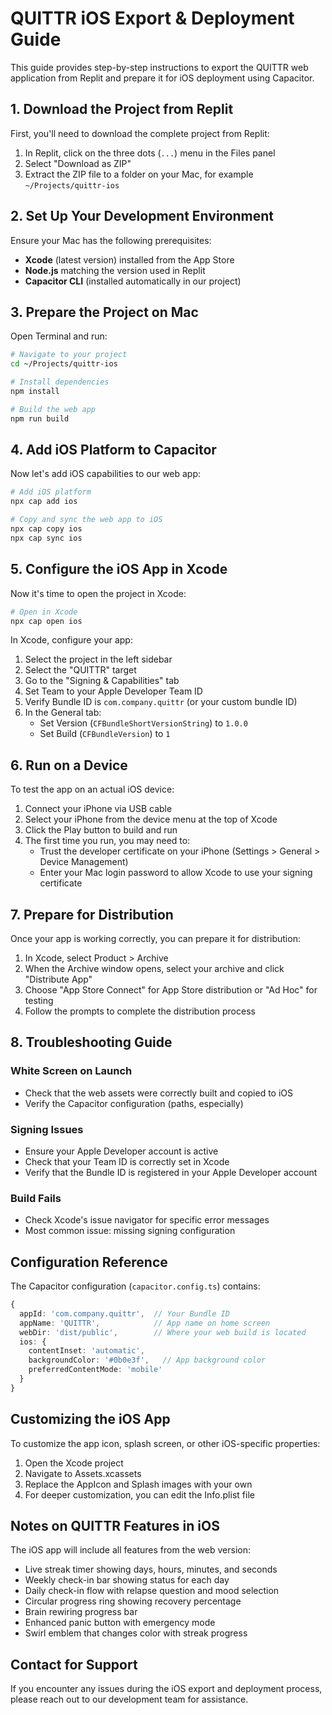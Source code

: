 # QUITTR iOS Export & Deployment Guide

This guide provides step-by-step instructions to export the QUITTR web application from Replit and prepare it for iOS deployment using Capacitor.

## 1. Download the Project from Replit

First, you'll need to download the complete project from Replit:

1. In Replit, click on the three dots (`...`) menu in the Files panel
2. Select "Download as ZIP"
3. Extract the ZIP file to a folder on your Mac, for example `~/Projects/quittr-ios`

## 2. Set Up Your Development Environment

Ensure your Mac has the following prerequisites:

- **Xcode** (latest version) installed from the App Store
- **Node.js** matching the version used in Replit
- **Capacitor CLI** (installed automatically in our project)

## 3. Prepare the Project on Mac

Open Terminal and run:

```bash
# Navigate to your project
cd ~/Projects/quittr-ios

# Install dependencies
npm install

# Build the web app
npm run build
```

## 4. Add iOS Platform to Capacitor

Now let's add iOS capabilities to our web app:

```bash
# Add iOS platform
npx cap add ios

# Copy and sync the web app to iOS
npx cap copy ios
npx cap sync ios
```

## 5. Configure the iOS App in Xcode

Now it's time to open the project in Xcode:

```bash
# Open in Xcode
npx cap open ios
```

In Xcode, configure your app:

1. Select the project in the left sidebar
2. Select the "QUITTR" target
3. Go to the "Signing & Capabilities" tab
4. Set Team to your Apple Developer Team ID
5. Verify Bundle ID is `com.company.quittr` (or your custom bundle ID)
6. In the General tab:
   - Set Version (`CFBundleShortVersionString`) to `1.0.0`
   - Set Build (`CFBundleVersion`) to `1`

## 6. Run on a Device

To test the app on an actual iOS device:

1. Connect your iPhone via USB cable
2. Select your iPhone from the device menu at the top of Xcode
3. Click the Play button to build and run
4. The first time you run, you may need to:
   - Trust the developer certificate on your iPhone (Settings > General > Device Management)
   - Enter your Mac login password to allow Xcode to use your signing certificate

## 7. Prepare for Distribution

Once your app is working correctly, you can prepare it for distribution:

1. In Xcode, select Product > Archive
2. When the Archive window opens, select your archive and click "Distribute App"
3. Choose "App Store Connect" for App Store distribution or "Ad Hoc" for testing
4. Follow the prompts to complete the distribution process

## 8. Troubleshooting Guide

### White Screen on Launch
- Check that the web assets were correctly built and copied to iOS
- Verify the Capacitor configuration (paths, especially)

### Signing Issues
- Ensure your Apple Developer account is active
- Check that your Team ID is correctly set in Xcode
- Verify that the Bundle ID is registered in your Apple Developer account

### Build Fails
- Check Xcode's issue navigator for specific error messages
- Most common issue: missing signing configuration

## Configuration Reference

The Capacitor configuration (`capacitor.config.ts`) contains:

```typescript
{
  appId: 'com.company.quittr',  // Your Bundle ID
  appName: 'QUITTR',            // App name on home screen
  webDir: 'dist/public',        // Where your web build is located
  ios: {
    contentInset: 'automatic',
    backgroundColor: '#0b0e3f',   // App background color 
    preferredContentMode: 'mobile'
  }
}
```

## Customizing the iOS App

To customize the app icon, splash screen, or other iOS-specific properties:

1. Open the Xcode project
2. Navigate to Assets.xcassets
3. Replace the AppIcon and Splash images with your own
4. For deeper customization, you can edit the Info.plist file

## Notes on QUITTR Features in iOS

The iOS app will include all features from the web version:

- Live streak timer showing days, hours, minutes, and seconds
- Weekly check-in bar showing status for each day
- Daily check-in flow with relapse question and mood selection
- Circular progress ring showing recovery percentage
- Brain rewiring progress bar
- Enhanced panic button with emergency mode
- Swirl emblem that changes color with streak progress

## Contact for Support

If you encounter any issues during the iOS export and deployment process, please reach out to our development team for assistance.